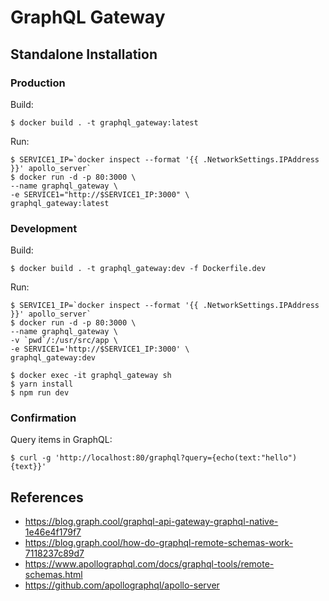 # GraphQL Gateway

## Standalone Installation

### Production


Build:

```
$ docker build . -t graphql_gateway:latest
```

Run:

```
$ SERVICE1_IP=`docker inspect --format '{{ .NetworkSettings.IPAddress }}' apollo_server`
$ docker run -d -p 80:3000 \
--name graphql_gateway \
-e SERVICE1="http://$SERVICE1_IP:3000" \
graphql_gateway:latest
```

### Development

Build:

```
$ docker build . -t graphql_gateway:dev -f Dockerfile.dev
```

Run:

```
$ SERVICE1_IP=`docker inspect --format '{{ .NetworkSettings.IPAddress }}' apollo_server`
$ docker run -d -p 80:3000 \
--name graphql_gateway \
-v `pwd`/:/usr/src/app \
-e SERVICE1='http://$SERVICE1_IP:3000' \
graphql_gateway:dev
```


```
$ docker exec -it graphql_gateway sh
$ yarn install
$ npm run dev
```

### Confirmation

Query items in GraphQL:

```
$ curl -g 'http://localhost:80/graphql?query={echo(text:"hello"){text}}'
```

## References

- https://blog.graph.cool/graphql-api-gateway-graphql-native-1e46e4f179f7
- https://blog.graph.cool/how-do-graphql-remote-schemas-work-7118237c89d7
- https://www.apollographql.com/docs/graphql-tools/remote-schemas.html
- https://github.com/apollographql/apollo-server

